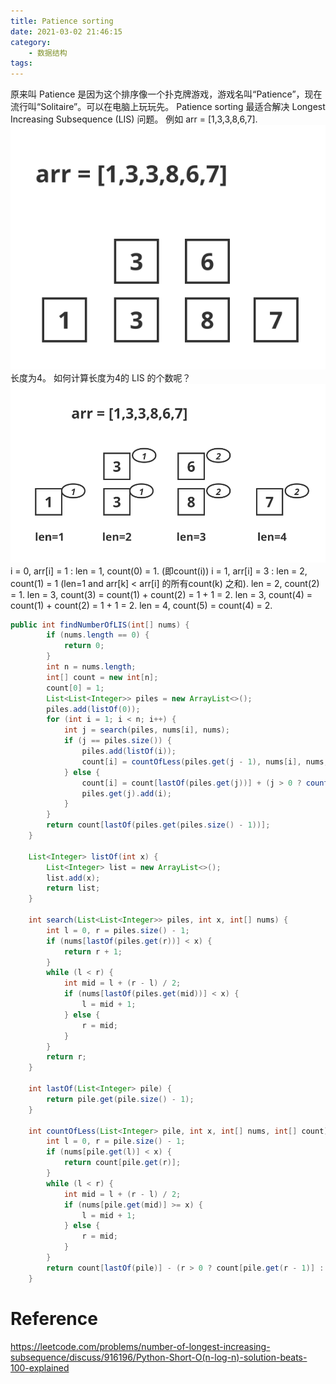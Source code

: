 ```yaml
---
title: Patience sorting
date: 2021-03-02 21:46:15
category:
    - 数据结构
tags:
---
```

原来叫 Patience 是因为这个排序像一个扑克牌游戏，游戏名叫“Patience”，现在流行叫“Solitaire”。可以在电脑上玩玩先。
Patience sorting 最适合解决 Longest Increasing Subsequence (LIS) 问题。
例如 arr = [1,3,3,8,6,7].
![](/2021/03/02/Patience-sorting/1.svg)
长度为4。
如何计算长度为4的 LIS 的个数呢？
![](/2021/03/02/Patience-sorting/2.svg)
i = 0, arr[i] = 1 : len = 1, count(0) = 1. (即count(i))
i = 1, arr[i] = 3 : len = 2, count(1) = 1 (len=1 and arr[k] < arr[i] 的所有count(k) 之和).
len = 2, count(2) = 1.
len = 3, count(3) = count(1) + count(2) = 1 + 1 = 2.
len = 3, count(4) = count(1) + count(2) = 1 + 1 = 2.
len = 4, count(5) = count(4) = 2.

```java
public int findNumberOfLIS(int[] nums) {
        if (nums.length == 0) {
            return 0;
        }
        int n = nums.length;
        int[] count = new int[n];
        count[0] = 1;
        List<List<Integer>> piles = new ArrayList<>();
        piles.add(listOf(0));
        for (int i = 1; i < n; i++) {
            int j = search(piles, nums[i], nums);
            if (j == piles.size()) {
                piles.add(listOf(i));
                count[i] = countOfLess(piles.get(j - 1), nums[i], nums, count);
            } else {
                count[i] = count[lastOf(piles.get(j))] + (j > 0 ? countOfLess(piles.get(j - 1), nums[i], nums, count) : 1);
                piles.get(j).add(i);
            }
        }
        return count[lastOf(piles.get(piles.size() - 1))];
    }

    List<Integer> listOf(int x) {
        List<Integer> list = new ArrayList<>();
        list.add(x);
        return list;
    }

    int search(List<List<Integer>> piles, int x, int[] nums) {
        int l = 0, r = piles.size() - 1;
        if (nums[lastOf(piles.get(r))] < x) {
            return r + 1;
        }
        while (l < r) {
            int mid = l + (r - l) / 2;
            if (nums[lastOf(piles.get(mid))] < x) {
                l = mid + 1;
            } else {
                r = mid;
            }
        }
        return r;
    }

    int lastOf(List<Integer> pile) {
        return pile.get(pile.size() - 1);
    }

    int countOfLess(List<Integer> pile, int x, int[] nums, int[] count) {
        int l = 0, r = pile.size() - 1;
        if (nums[pile.get(l)] < x) {
            return count[pile.get(r)];
        }
        while (l < r) {
            int mid = l + (r - l) / 2;
            if (nums[pile.get(mid)] >= x) {
                l = mid + 1;
            } else {
                r = mid;
            }
        }
        return count[lastOf(pile)] - (r > 0 ? count[pile.get(r - 1)] : 0);
    }
```
# Reference 
https://leetcode.com/problems/number-of-longest-increasing-subsequence/discuss/916196/Python-Short-O(n-log-n)-solution-beats-100-explained
